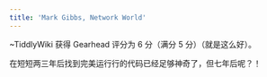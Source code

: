 ```yaml
---
title: 'Mark Gibbs, Network World'
---
```


~TiddlyWiki 获得 Gearhead 评分为 6 分（满分 5 分）（就是这么好）。

在短短两三年后找到完美运行行的代码已经足够神奇了，但七年后呢？！